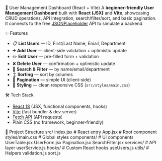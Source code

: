  🚀 User Management Dashboard (React + Vite)
A **beginner-friendly User Management Dashboard** built with **React (JSX)** and **Vite**, showcasing CRUD operations, API integration, search/filter/sort, and basic pagination.  
It connects to the free [JSONPlaceholder](https://jsonplaceholder.typicode.com/) API to simulate a backend.

 ✨ Features
- 📋 **List Users** — ID, First/Last Name, Email, Department  
- ➕ **Add User** — client-side validation + optimistic update  
- ✏️ **Edit User** — pre-filled form + validation  
- ❌ **Delete User** — confirmation + optimistic update  
- 🔎 **Search & Filter** — by name/email/department  
- ↕️ **Sorting** — sort by columns  
- 📑 **Pagination** — simple UI (client-side)  
- 🎨 **Styling** — clean responsive CSS (`src/styles/main.css`)  

 🛠️ Tech Stack
- [React 18](https://reactjs.org/) (JSX, functional components, hooks)  
- [Vite](https://vitejs.dev/) (fast bundler & dev server)  
- [Fetch API](https://developer.mozilla.org/en-US/docs/Web/API/Fetch_API) (API requests)  
- Plain CSS (no framework, beginner-friendly)

 📂 Project Structure
 src/
index.jsx # React entry
App.jsx # Root component
styles/main.css # Global styles
components/ # UI components
UserTable.jsx
UserForm.jsx
Pagination.jsx
SearchFilter.jsx
services/ # API layer
userService.js
hooks/ # Custom React hooks
useUsers.js
utils/ # Helpers
validation.js
sort.js
